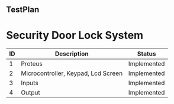 ## TestPlan
# Security Door Lock System 

| ID | Description | Status |
| --- | --- | --- |
| 1 | Proteus | Implemented |
| 2 | Microcontroller, Keypad, Lcd Screen | Implemented |
| 3 | Inputs  | Implemented |
| 4 |Output | Implemented |


